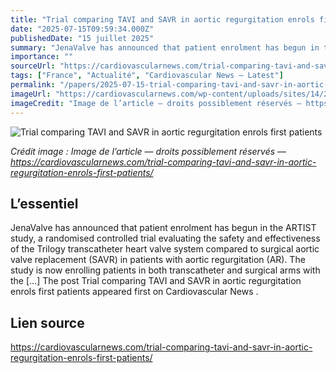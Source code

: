 ```yaml
---
title: "Trial comparing TAVI and SAVR in aortic regurgitation enrols first patients"
date: "2025-07-15T09:59:34.000Z"
publishedDate: "15 juillet 2025"
summary: "JenaValve has announced that patient enrolment has begun in the ARTIST study, a randomised controlled trial evaluating the safety and effectiveness of the Trilogy transcatheter heart valve system compared to surgical aortic valve replacement (SAVR) in patients with aortic regurgitation (AR). The study is now enrolling patients in both transcatheter and surgical arms with the [&#8230;] The post Trial comparing TAVI and SAVR in aortic regurgitation enrols first patients appeared first on Cardiovascular News ."
importance: ""
sourceUrl: "https://cardiovascularnews.com/trial-comparing-tavi-and-savr-in-aortic-regurgitation-enrols-first-patients/"
tags: ["France", "Actualité", "Cardiovascular News — Latest"]
permalink: "/papers/2025-07-15-trial-comparing-tavi-and-savr-in-aortic-regurgitation-enrols-first-patients"
imageUrl: "https://cardiovascularnews.com/wp-content/uploads/sites/14/2024/12/trilogyhero-v2-1.jpg"
imageCredit: "Image de l’article — droits possiblement réservés — https://cardiovascularnews.com/trial-comparing-tavi-and-savr-in-aortic-regurgitation-enrols-first-patients/"
---
```


![Trial comparing TAVI and SAVR in aortic regurgitation enrols first patients](https://cardiovascularnews.com/wp-content/uploads/sites/14/2024/12/trilogyhero-v2-1.jpg)

*Crédit image : Image de l’article — droits possiblement réservés — https://cardiovascularnews.com/trial-comparing-tavi-and-savr-in-aortic-regurgitation-enrols-first-patients/*

## L’essentiel

JenaValve has announced that patient enrolment has begun in the ARTIST study, a randomised controlled trial evaluating the safety and effectiveness of the Trilogy transcatheter heart valve system compared to surgical aortic valve replacement (SAVR) in patients with aortic regurgitation (AR). The study is now enrolling patients in both transcatheter and surgical arms with the [&#8230;] The post Trial comparing TAVI and SAVR in aortic regurgitation enrols first patients appeared first on Cardiovascular News .

## Lien source

https://cardiovascularnews.com/trial-comparing-tavi-and-savr-in-aortic-regurgitation-enrols-first-patients/
